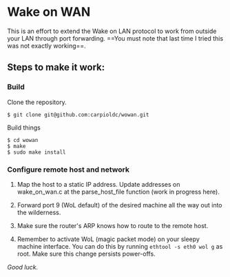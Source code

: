 # Wake on WAN

This is an effort to extend the Wake on LAN protocol to work from outside your LAN through port forwarding. ==You must note that last time I tried this was not exactly working==.

## Steps to make it work:

### Build

Clone the repository. 
  
    $ git clone git@github.com:carpioldc/wowan.git
    
Build things
    
    $ cd wowan
    $ make
    $ sudo make install

### Configure remote host and network

1.  Map the host to a static IP address. Update addresses on wake\_on\_wan.c at the parse\_host\_file function (work in progress here).

2.  Forward port 9 (WoL default) of the desired machine all the way out into the wilderness.

3.  Make sure the router's ARP knows how to route to the remote host.

4.  Remember to activate WoL (magic packet mode) on your sleepy machine interface. You can do this by running ``ethtool -s eth0 wol g`` as root. Make sure this change persists power-offs.


*Good luck.*


